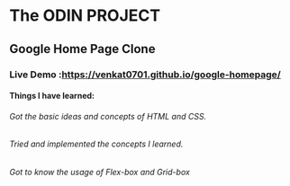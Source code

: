 # The ODIN PROJECT

## Google Home Page Clone

### Live Demo :https://venkat0701.github.io/google-homepage/

#### Things I have learned:

###### Got the basic ideas and concepts of HTML and CSS.

###### Tried and implemented the concepts I learned.

###### Got to know the usage of Flex-box and Grid-box


